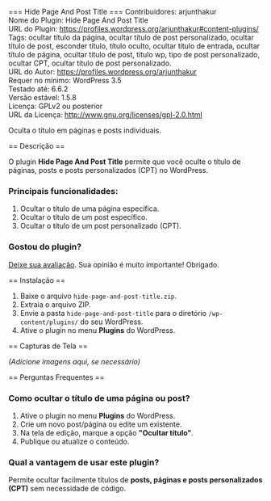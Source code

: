=== Hide Page And Post Title ===
Contribuidores: arjunthakur  
Nome do Plugin: Hide Page And Post Title  
URL do Plugin: https://profiles.wordpress.org/arjunthakur#content-plugins/  
Tags: ocultar título da página, ocultar título de post personalizado, ocultar título de post, esconder título, título oculto, ocultar título de entrada, ocultar título de página, ocultar título de post, título wp, tipo de post personalizado, ocultar CPT, ocultar título de post personalizado.  
URL do Autor: https://profiles.wordpress.org/arjunthakur  
Requer no mínimo: WordPress 3.5  
Testado até: 6.6.2  
Versão estável: 1.5.8  
Licença: GPLv2 ou posterior  
URL da Licença: http://www.gnu.org/licenses/gpl-2.0.html  

Oculta o título em páginas e posts individuais.

== Descrição ==  

O plugin **Hide Page And Post Title** permite que você oculte o título de páginas, posts e posts personalizados (CPT) no WordPress.

### Principais funcionalidades:  
1. Ocultar o título de uma página específica.  
2. Ocultar o título de um post específico.  
3. Ocultar o título de um post personalizado (CPT).  

### Gostou do plugin?  
<a href="https://wordpress.org/support/plugin/hide-page-and-post-title/reviews/?rate=5#new-post">Deixe sua avaliação</a>. Sua opinião é muito importante! Obrigado.  

== Instalação ==  

1. Baixe o arquivo `hide-page-and-post-title.zip`.  
2. Extraia o arquivo ZIP.  
3. Envie a pasta `hide-page-and-post-title` para o diretório `/wp-content/plugins/` do seu WordPress.  
4. Ative o plugin no menu **Plugins** do WordPress.  

== Capturas de Tela ==  

*(Adicione imagens aqui, se necessário)*  

== Perguntas Frequentes ==  

### Como ocultar o título de uma página ou post?  
1. Ative o plugin no menu **Plugins** do WordPress.  
2. Crie um novo post/página ou edite um existente.  
3. Na tela de edição, marque a opção **"Ocultar título"**.  
4. Publique ou atualize o conteúdo.  

### Qual a vantagem de usar este plugin?  
Permite ocultar facilmente títulos de **posts, páginas e posts personalizados (CPT)** sem necessidade de código.  